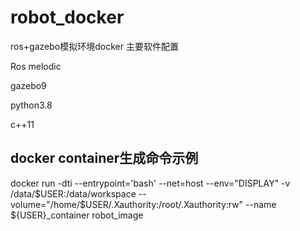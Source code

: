 # robot_docker
ros+gazebo模拟环境docker
主要软件配置

Ros melodic

gazebo9

python3.8

c++11


## docker container生成命令示例
docker run -dti  --entrypoint='bash'  --net=host --env="DISPLAY"  -v /data/$USER:/data/workspace  --volume="/home/$USER/.Xauthority:/root/.Xauthority:rw"  --name ${USER}_container robot_image
